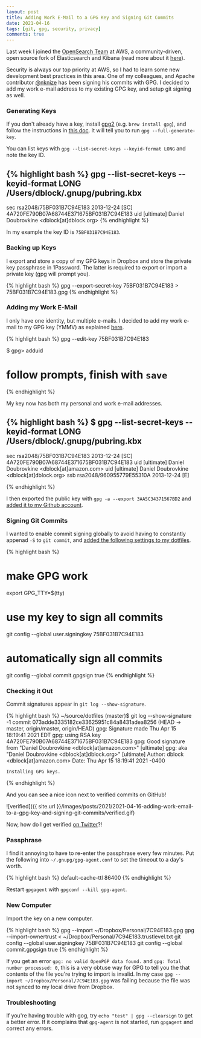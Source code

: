 ```yaml
---
layout: post
title: Adding Work E-Mail to a GPG Key and Signing Git Commits
date: 2021-04-16
tags: [git, gpg, security, privacy]
comments: true
---
```

Last week I joined the [OpenSearch Team](https://opensearch.org/) at AWS, a community-driven, open source fork of Elasticsearch and Kibana (read more about it [here](https://aws.amazon.com/blogs/opensource/introducing-opensearch/)).
 
Security is always our top priority at AWS, so I had to learn some new development best practices in this area. One of my colleagues, and Apache contributor [@nknize](https://github.com/nknize) has been signing his commits with GPG. I decided to add my work e-mail address to my existing GPG key, and setup git signing as well.

### Generating Keys

If you don't already have a key, install [gpg2](https://gnupg.org/download/) (e.g. `brew install gpg`), and follow the instructions in [this doc](https://docs.github.com/en/github/authenticating-to-github/generating-a-new-gpg-key). It will tell you to run `gpg --full-generate-key`. 

You can list keys with `gpg --list-secret-keys --keyid-format LONG` and note the key ID.

{% highlight bash %}
gpg --list-secret-keys --keyid-format LONG
/Users/dblock/.gnupg/pubring.kbx
--------------------------------
sec   rsa2048/75BF031B7C94E183 2013-12-24 [SC]
      4A720FE790B07A68744E371675BF031B7C94E183
uid                 [ultimate] Daniel Doubrovkine <dblock[at]dblock.org>
{% endhighlight %}

In my example the key ID is `75BF031B7C94E183`.

### Backing up Keys

I export and store a copy of my GPG keys in Dropbox and store the private key passphrase in 1Password. The latter is required to export or import a private key (gpg will prompt you). 

{% highlight bash %}
gpg --export-secret-key 75BF031B7C94E183 > 75BF031B7C94E183.gpg
{% endhighlight %}

### Adding my Work E-Mail

I only have one identity, but multiple e-mails. I decided to add my work e-mail to my GPG key (YMMV) as explained [here](https://docs.github.com/en/github/authenticating-to-github/associating-an-email-with-your-gpg-key).

{% highlight bash %}
gpg --edit-key 75BF031B7C94E183

$ gpg> adduid

# follow prompts, finish with `save`

{% endhighlight %}

My key now has both my personal and work e-mail addresses.

{% highlight bash %}
$ gpg --list-secret-keys --keyid-format LONG
/Users/dblock/.gnupg/pubring.kbx
--------------------------------
sec   rsa2048/75BF031B7C94E183 2013-12-24 [SC]
      4A720FE790B07A68744E371675BF031B7C94E183
uid                 [ultimate] Daniel Doubrovkine <dblock[at]amazon.com>
uid                 [ultimate] Daniel Doubrovkine <dblock[at]dblock.org>
ssb   rsa2048/960955779E55310A 2013-12-24 [E]

{% endhighlight %}

I then exported the public key with `gpg -a --export 3AA5C34371567BD2` and [added it to my Github account](https://docs.github.com/en/authentication/managing-commit-signature-verification/adding-a-gpg-key-to-your-github-account).

### Signing Git Commits

I wanted to enable commit signing globally to avoid having to constantly appenad `-S` to `git commit`, and [added the following settings to my dotfiles](https://github.com/dblock/dotfiles/commit/073adde3335182ce33625951c84a8431adea8256).

{% highlight bash %}
# make GPG work
export GPG_TTY=$(tty)

# use my key to sign all commits
git config --global user.signingkey 75BF031B7C94E183
# automatically sign all commits
git config --global commit.gpgsign true
{% endhighlight %}

### Checking it Out

Commit signatures appear in `git log --show-signature`.

{% highlight bash %}
~/source/dotfiles (master)$ git log --show-signature -1
commit 073adde3335182ce33625951c84a8431adea8256 (HEAD -> master, origin/master, origin/HEAD)
gpg: Signature made Thu Apr 15 18:19:41 2021 EDT
gpg:                using RSA key 4A720FE790B07A68744E371675BF031B7C94E183
gpg: Good signature from "Daniel Doubrovkine <dblock[at]amazon.com>" [ultimate]
gpg:                 aka "Daniel Doubrovkine <dblock[at]dblock.org>" [ultimate]
Author: dblock <dblock[at]amazon.com>
Date:   Thu Apr 15 18:19:41 2021 -0400

    Installing GPG keys.
{% endhighlight %}

And you can see a nice icon next to verified commits on GitHub!

![verified]({{ site.url }}/images/posts/2021/2021-04-16-adding-work-email-to-a-gpg-key-and-signing-git-commits/verified.gif)

Now, how do I get verified [on Twitter](https://twitter.com/dblockdotorg)?!

### Passphrase

I find it annoying to have to re-enter the passphrase every few minutes. Put the following into `~/.gnupg/gpg-agent.conf` to set the timeout to a day's worth.

{% highlight bash %}
default-cache-ttl 86400
{% endhighlight %}

Restart `gpgagent` with `gpgconf --kill gpg-agent`.

### New Computer

Import the key on a new computer.

{% highlight bash %}
gpg --import ~/Dropbox/Personal/7C94E183.gpg
gpg --import-ownertrust < ~/Dropbox/Personal/7C94E183.trustlevel.txt
git config --global user.signingkey 75BF031B7C94E183
git config --global commit.gpgsign true
{% endhighlight %}

If you get an error `gpg: no valid OpenPGP data found.` and `gpg: Total number processed: 0`, this is a very obtuse way for GPG to tell you the that contents of the file you're trying to import is invalid. In my case `gpg --import ~/Dropbox/Personal/7C94E183.gpg` was failing because the file was not synced to my local drive from Dropbox.

### Troubleshooting

If you're having trouble with gog, try `echo "test" | gpg --clearsign` to get a better error. If it complains that `gpg-agent` is not started, run `gpgagent` and correct any errors.
